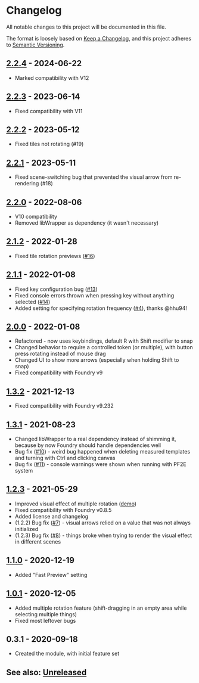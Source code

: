 # Changelog
All notable changes to this project will be documented in this file.

The format is loosely based on [Keep a Changelog](https://keepachangelog.com/en/1.0.0/),
and this project adheres to [Semantic Versioning](https://semver.org/spec/v2.0.0.html).

##  [2.2.4] - 2024-06-22
- Marked compatibility with V12

##  [2.2.3] - 2023-06-14
- Fixed compatibility with V11

##  [2.2.2] - 2023-05-12
- Fixed tiles not rotating (#19)

##  [2.2.1] - 2023-05-11
- Fixed scene-switching bug that prevented the visual arrow from re-rendering (#18)

##  [2.2.0] - 2022-08-06
- V10 compatibility
- Removed libWrapper as dependency (it wasn't necessary)

##  [2.1.2] - 2022-01-28
- Fixed tile rotation previews ([#16](https://github.com/shemetz/AlternativeRotation/issues/16))

##  [2.1.1] - 2022-01-08
- Fixed key configuration bug ([#13](https://github.com/shemetz/AlternativeRotation/issues/13))
- Fixed console errors thrown when pressing key without anything selected ([#14](https://github.com/shemetz/AlternativeRotation/issues/14))
- Added setting for specifying rotation frequency ([#4]((https://github.com/shemetz/AlternativeRotation/pull/4))), thanks @hhu94! 

##  [2.0.0] - 2022-01-08
- Refactored - now uses keybindings, default R with Shift modifier to snap
- Changed behavior to require a controlled token (or multiple), with button press rotating instead of mouse drag
- Changed UI to show more arrows (especially when holding Shift to snap)
- Fixed compatibility with Foundry v9

##  [1.3.2] - 2021-12-13
- Fixed compatibility with Foundry v9.232

##  [1.3.1] - 2021-08-23
- Changed libWrapper to a real dependency instead of shimming it, because by now Foundry should handle dependencies well
- Bug fix ([#10](https://github.com/shemetz/AlternativeRotation/issues/10)) - weird bug happened when deleting measured templates and turning with Ctrl and clicking canvas
- Bug fix ([#11](https://github.com/shemetz/AlternativeRotation/issues/11)) - console warnings were shown when running with PF2E system

## [1.2.3] - 2021-05-29
- Improved visual effect of multiple rotation ([demo](metadata/multiple_rotation_demo_2.gif))
- Fixed compatibility with Foundry v0.8.5
- Added license and changelog
- (1.2.2) Bug fix ([#7](https://github.com/shemetz/AlternativeRotation/issues/7)) - visual arrows relied on a value that was not always initialized
- (1.2.3) Bug fix ([#8](https://github.com/shemetz/AlternativeRotation/issues/8)) - things broke when trying to render the visual effect in different scenes

## [1.1.0] - 2020-12-19
- Added "Fast Preview" setting

## [1.0.1] - 2020-12-05
- Added multiple rotation feature (shift-dragging in an empty area while selecting multiple things)
- Fixed most leftover bugs

## 0.3.1 - 2020-09-18
- Created the module, with initial feature set

## See also: [Unreleased]

[1.0.1]: https://github.com/shemetz/AlternativeRotation/compare/0.3.1...1.0.1
[1.1.0]: https://github.com/shemetz/AlternativeRotation/compare/1.0.1...1.1.0
[1.2.3]: https://github.com/shemetz/AlternativeRotation/compare/1.1.0...1.2.3
[1.3.1]: https://github.com/shemetz/AlternativeRotation/compare/1.2.3...1.3.1
[1.3.2]: https://github.com/shemetz/AlternativeRotation/compare/1.3.1...1.3.2
[2.0.0]: https://github.com/shemetz/AlternativeRotation/compare/1.3.2...2.0.0
[2.1.1]: https://github.com/shemetz/AlternativeRotation/compare/2.0.0...2.1.1
[2.1.2]: https://github.com/shemetz/AlternativeRotation/compare/2.1.1...2.1.2
[2.2.0]: https://github.com/shemetz/AlternativeRotation/compare/2.1.2...2.2.0
[2.2.1]: https://github.com/shemetz/AlternativeRotation/compare/2.2.0...2.2.1
[2.2.2]: https://github.com/shemetz/AlternativeRotation/compare/2.2.1...2.2.2
[2.2.3]: https://github.com/shemetz/AlternativeRotation/compare/2.2.2...2.2.3
[2.2.4]: https://github.com/shemetz/AlternativeRotation/compare/2.2.3...2.2.4
[Unreleased]: https://github.com/shemetz/AlternativeRotation/compare/2.2.4...HEAD
